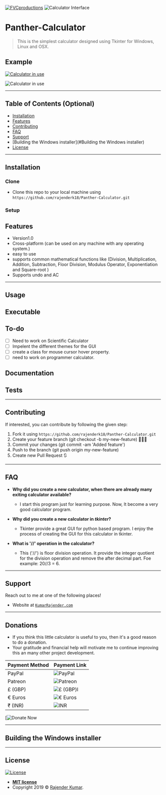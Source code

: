 <a href="https://github.com/rajenderk18/Panther-Calculator/blob/master/images/Panther_Calculator.png"><img src="https://github.com/rajenderk18/Panther-Calculator/blob/master/images/Panther_Calculator.png" title="Panther-Calculator" alt="FVCproductions"></a>
![Calculator Interface](https://github.com/rajenderk18/Panther-Calculator/blob/master/images/Panther_Calculator.png)

# Panther-Calculator

> This is the simplest calculator designed using Tkinter for Windows, Linux and OSX.

## Example 

[![Calculator in use ](https://github.com/rajenderk18/Panther-Calculator/blob/master/images/snapshot_Panther_Calculator2.gif)]()

![Calculator in use](https://github.com/rajenderk18/Panther-Calculator/blob/master/images/snapshot_Panther_Calculator3.gif)

---

## Table of Contents (Optional)

- [Installation](#installation)
- [Features](#features)
- [Contributing](#contributing)
- [FAQ](#faq)
- [Support](#support)
- [Building the Windows installer](#Building the Windows installer)
- [License](#license)

---

## Installation

### Clone

- Clone this repo to your local machine using `https://github.com/rajenderk18/Panther-Calculator.git`

### Setup
## Features
- Version1.0
- Cross-platform (can be used on any machine with any operating system.)
- easy to use
- supports common mathematical functions like (Division, Multiplication, Addition, Subtraction, Floor Division, Modulus Operator, Exponentiation and Square-root )
- Supports undo and AC
---

## Usage 
## Executable
## To-do
  - [ ] Need to work on Scientific Calculator
  - [ ] Impelent the different themes for the GUI
  - [ ] create a class for mouse cursor hover property.
  - [ ] need to work on programmer calculator. 
 
## Documentation 
## Tests

---

## Contributing

If interested, you can contribute by following the given step:

1. Fork it using `https://github.com/rajenderk18/Panther-Calculator.git`
2. Create your feature branch (git checkout -b my-new-feature) 🔨🔨🔨
3. Commit your changes (git commit -am 'Added <xyz> feature')
4. Push to the branch (git push origin my-new-feature)
5. Create new Pull Request 🔃
---

## FAQ

- **Why did you create a new calculator, when there are already many exiting calculator available?**
    - I start this program just for learning purpose. Now, It become a very good calculator program.

- **Why did you create a new calculator in *tkinter*?**
    - Tkinter provide a great GUI for python based program. I enjoy the process of creating the GUI for this calculator in tkinter.
 - **What is '//' operation in the calculator?**
    - This ('//') is floor division operation. It provide the integer quotient for the division operation and remove the after decimal part. Foe example: 20//3 = 6.
 
    
---

## Support

Reach out to me at one of the following places!

- Website at <a href="http://KumarRajender.com" target="_blank">`KumarRajender.com`</a>
---

## Donations

- If you think this little calculator is useful to you, then it's a good reason to do a donation.
- Your gratitude and financial help will motivate me to continue improving this an many other project development.

| Payment Method | Payment Link |
| --- | --- |
| PayPal | ![PayPal](https://drive.google.com/file/d/1Va12atkDD3TrMYwWymaWLCBpY5ywrIdU/view?usp=sharing) |
| Patreon | ![Patreon](https://drive.google.com/file/d/1f506ZClFtxd-TF0PmhYGA7ex9i3u2Eqe/view?usp=sharing) |
| £ (GBP) |![£ (GBP)l](https://drive.google.com/file/d/1HfriN2kfbwuO6LaFErU5-yr09auV_0Qz/view?usp=sharing) |
| € Euros	 | ![€ Euros](https://drive.google.com/file/d/1HfriN2kfbwuO6LaFErU5-yr09auV_0Qz/view?usp=sharing) |
| ₹ (INR) |![INR](https://drive.google.com/file/d/1ieCrdLtp5hrjfPkgrknhSP_5j21LftZJ/view?usp=sharing) |


[![Donate Now](https://drive.google.com/file/d/1HgWT2NtONoc37T7gZrrXx7CUKlX331FJ/view?usp=sharing)


---
## Building the Windows installer
---
## License

[![License](http://img.shields.io/:license-mit-blue.svg?style=flat-square)](http://badges.mit-license.org)

- **[MIT license](https://github.com/rajenderk18/Panther-Calculator/blob/master/LICENSE)**
- Copyright 2019 © <a href="http://KumarRajender.com" target="_blank">Rajender Kumar</a>.
